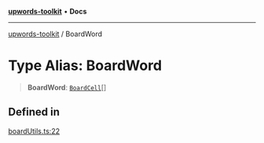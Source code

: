 [**upwords-toolkit**](../README.md) • **Docs**

***

[upwords-toolkit](../globals.md) / BoardWord

# Type Alias: BoardWord

> **BoardWord**: [`BoardCell`](BoardCell.md)[]

## Defined in

[boardUtils.ts:22](https://github.com/PossibilityZero/upwords-toolkit/blob/c6c9d661206a414e2b4431125278dd2fd913bcc5/src/boardUtils.ts#L22)
